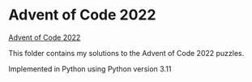 # Advent of Code 2022

[Advent of Code 2022](https://adventofcode.com/2022)

This folder contains my solutions to the Advent of Code 2022 puzzles.

Implemented in Python using Python version 3.11